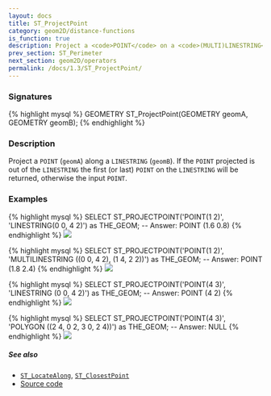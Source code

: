 ```yaml
---
layout: docs
title: ST_ProjectPoint
category: geom2D/distance-functions
is_function: true
description: Project a <code>POINT</code> on a <code>(MULTI)LINESTRING</code>
prev_section: ST_Perimeter
next_section: geom2D/operators
permalink: /docs/1.3/ST_ProjectPoint/
---
```


### Signatures

{% highlight mysql %}
GEOMETRY ST_ProjectPoint(GEOMETRY geomA, GEOMETRY geomB);
{% endhighlight %}

### Description

Project a `POINT` (`geomA`) along a `LINESTRING` (`geomB`). If the `POINT` projected is out of the `LINESTRING` the first (or last) `POINT` on the `LINESTRING` will be returned, otherwise the input `POINT`.


### Examples

{% highlight mysql %}
SELECT ST_PROJECTPOINT('POINT(1 2)',
                       'LINESTRING(0 0, 4 2)') as THE_GEOM;
-- Answer: POINT (1.6 0.8)
{% endhighlight %}
<img class="displayed" src="../ST_ProjectPoint_1.png"/>

{% highlight mysql %}
SELECT ST_PROJECTPOINT('POINT(1 2)',
                       'MULTILINESTRING ((0 0, 4 2), (1 4, 2 2))') as THE_GEOM;
-- Answer: POINT (1.8 2.4)
{% endhighlight %}
<img class="displayed" src="../ST_ProjectPoint_2.png"/>

{% highlight mysql %}
SELECT ST_PROJECTPOINT('POINT(4 3)',
                       'LINESTRING (0 0, 4 2)') as THE_GEOM;
-- Answer: POINT (4 2)
{% endhighlight %}
<img class="displayed" src="../ST_ProjectPoint_3.png"/>

{% highlight mysql %}
SELECT ST_PROJECTPOINT('POINT(4 3)',
                       'POLYGON ((2 4, 0 2, 3 0, 2 4))') as THE_GEOM;
-- Answer: NULL
{% endhighlight %}
<img class="displayed" src="../ST_ProjectPoint_4.png"/>


##### See also

* [`ST_LocateAlong`](../ST_LocateAlong), [`ST_ClosestPoint`](../ST_ClosestPoint)
* <a href="https://github.com/orbisgis/h2gis/blob/v1.3.0/h2gis-functions/src/main/java/org/h2gis/functions/spatial/distance/ST_ProjectPoint.java" target="_blank">Source code</a>
